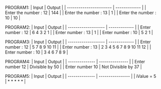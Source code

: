 PROGRAM1:
| Input                   | Output        |
| ----------------------- | ------------- |
| Enter the number : 12   | 144           |
| Enter the number : 13   | 1             |
| Enter the number : 10   | 10            |

PROGRAM2:
| Input               | Output        |
| ------------------- | ------------- |
| Enter number : 12  |   6  4  3    2   1  |
| Enter number : 13  |   1                 |
| Enter number : 10  |   5  2   1          |

PROGRAM3:
| Input               | Output        |
| ------------------- | ------------- |
| Enter number : 12 | 5 7 8 9 10 11     |
| Enter number : 13 | 2 3 4 5 6 7 8 9 10 11 12 |
| Enter number : 10 | 3 4 6 7 8 9      |

PROGRAM4:
| Input           | Output              |
| --------------  | ---------------     |
| Enter number 12 | Divisible by 50     |
| Enter number  10 | Not Divisible by 37  |

PROGRAM5:
| Input           | Output           |
| --------------  | ---------------- |
| iValue = 5      |  * * * * *       |


